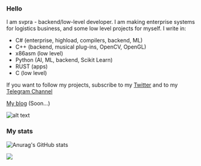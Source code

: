 ### Hello

I am svpra - backend/low-level developer. I am making enterprise systems 
for logistics business, and some low level projects for myself. I write in:
- C# (enterprise, highload, compilers, backend, ML)
- C++ (backend, musical plug-ins, OpenCV, OpenGL)
- x86asm (low level)
- Python (AI, ML, backend, Scikit Learn)
- RUST (apps)
- C (low level)

If you want to follow my projects, subscribe to my [Twitter](twitter.com/svpraprog) and to my [Telegram Channel](t.me/transpiler)

[My blog](https://svpra.ml/blog) (Soon...)

![alt text](https://avatars.mds.yandex.net/get-zen-logos/223306/pub_5f6770998433a623dae6b6b6_5f6771724c07ce06042e4998/xxh)

### My stats

![Anurag's GitHub stats](https://github-readme-stats.vercel.app/api?username=svpra&theme=dark&count_private=true&show_icons=true)


![](https://komarev.com/ghpvc/?username=svpra&color=brightgreen)


